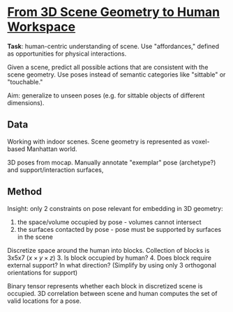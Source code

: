 # [From 3D Scene Geometry to Human Workspace](http://www.cs.cmu.edu/~abhinavg/affordances/)

**Task**: human-centric understanding of scene. Use "affordances," defined as opportunities for physical interactions.

Given a scene, predict all possible actions that are consistent with the scene geometry. Use poses instead of semantic categories like "sittable" or "touchable."

Aim: generalize to unseen poses (e.g. for sittable objects of different dimensions).

## Data
Working with indoor scenes. Scene geometry is represented as voxel-based Manhattan world.

3D poses from mocap. Manually annotate "exemplar" pose (archetype?) and support/interaction surfaces,

## Method
Insight: only 2 constraints on pose relevant for embedding in 3D geometry:
1. the space/volume occupied by pose - volumes cannot intersect
2. the surfaces contacted by pose - pose must be supported by surfaces in the scene

Discretize space around the human into blocks. Collection of blocks is 3x5x7 ($x\times y\times z$)
3. Is block occupied by human?
4. Does block require external support? In what direction? (Simplify by using only 3 orthogonal orientations for support)

Binary tensor represents whether each block in discretized scene is occupied. 3D correlation between scene and human computes the set of valid locations for a pose.
<!--stackedit_data:
eyJoaXN0b3J5IjpbMzM3MjY5NDkyLC0xNzU0NDI3NDExXX0=
-->